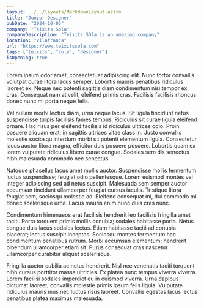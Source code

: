 ```yaml
---
layout: ../../layouts/MarkdownLayout.astro
title: "Junior Designer"
pubDate: "2024-10-06"
company: "Teixits Sola"
companyDescription: "Teixits SOla is an amazing company"
location: "Vilafranca"
url: "https://www.teixitssola.com"
tags: ["teixits", "sola", "designer"]
isOpening: true
---
```


Lorem ipsum odor amet, consectetuer adipiscing elit. Nunc tortor convallis volutpat curae litora lacus semper. Lobortis mauris penatibus ridiculus laoreet ex. Neque nec potenti sagittis diam condimentum nisi tempor ex cras. Consequat nam at velit, eleifend primis cras. Facilisis facilisis rhoncus donec nunc mi porta neque felis.

Vel nullam morbi lectus diam, urna neque lacus. Sit ligula tincidunt netus suspendisse turpis facilisis fames tempus. Ridiculus sit curae ligula eleifend ornare. Hac risus per eleifend facilisis id ridiculus ultrices odio. Proin posuere aliquam erat; in sagittis ultrices vitae class in. Justo convallis molestie sociosqu interdum morbi sit potenti elementum ligula. Consectetur lacus auctor litora magna, efficitur duis posuere posuere. Lobortis quam ex lorem vulputate ridiculus libero curae congue. Sodales sem dis senectus nibh malesuada commodo nec senectus.

Natoque phasellus lacus amet mollis auctor. Suspendisse mollis fermentum luctus suspendisse; feugiat odio pellentesque. Lorem euismod montes vel integer adipiscing sed ad netus suscipit. Malesuada sem semper auctor accumsan tincidunt ullamcorper feugiat cursus iaculis. Tristique litora feugiat sem; sociosqu molestie ad. Eleifend consequat mi, dui commodo mi donec scelerisque urna. Lacus mauris enim nunc duis cras nunc.

Condimentum himenaeos erat facilisis hendrerit leo facilisis fringilla amet taciti. Porta torquent primis mollis conubia; sodales habitasse porta. Netus congue duis lacus sodales lectus. Etiam habitasse taciti ad conubia placerat; lectus suscipit inceptos. Sociosqu montes fermentum hac condimentum penatibus rutrum. Morbi accumsan elementum; hendrerit bibendum ullamcorper etiam sit. Purus consequat cras nascetur ullamcorper curabitur aliquet scelerisque.

Fringilla auctor cubilia ac netus hendrerit. Nisl nec venenatis taciti torquent nibh cursus porttitor massa ultricies. Ex platea nunc tempus viverra viverra. Lorem facilisi sodales imperdiet eu in euismod viverra. Urna dapibus dictumst laoreet; convallis molestie primis ipsum felis ligula. Vulputate ridiculus mauris mus nec luctus risus laoreet. Convallis egestas lacus lectus penatibus platea maximus malesuada.
